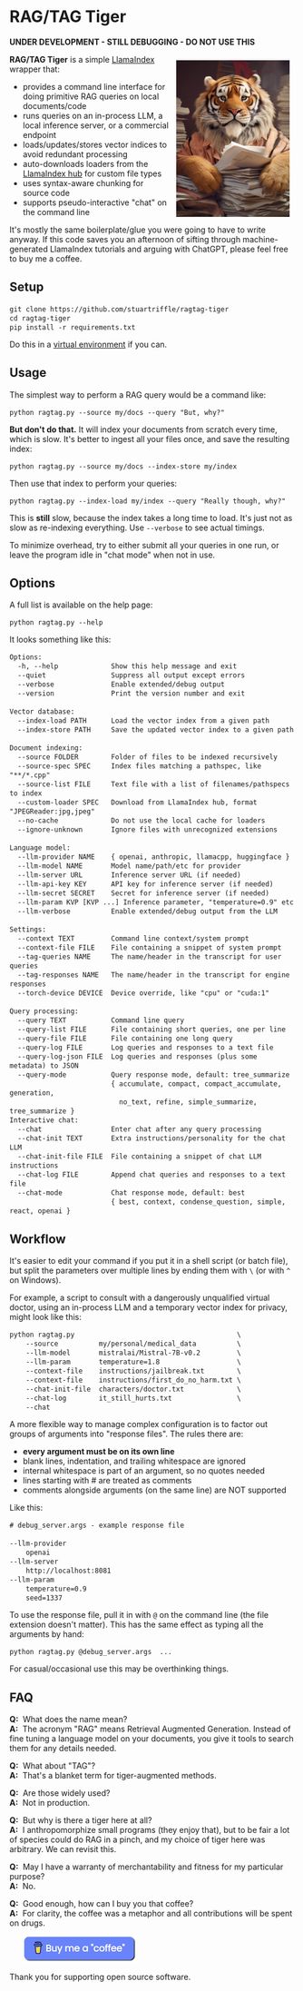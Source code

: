 # RAG/TAG Tiger

**UNDER DEVELOPMENT - STILL DEBUGGING - DO NOT USE THIS**

<img align="right" width="200px" style="padding:10px" src="docs/tiger.jpg">

**RAG/TAG Tiger** is a simple [LlamaIndex](https://github.com/run-llama/llama_index) wrapper that:
- provides a command line interface for doing primitive RAG queries on local documents/code
- runs queries on an in-process LLM, a local inference server, or a commercial endpoint
- loads/updates/stores vector indices to avoid redundant processing
- auto-downloads loaders from the [LlamaIndex hub](https://llamahub.ai) for custom file types
- uses syntax-aware chunking for source code
- supports pseudo-interactive "chat" on the command line

It's mostly the same boilerplate/glue you were going to have to write anyway. If this code saves you an afternoon of sifting through machine-generated LlamaIndex tutorials and arguing with ChatGPT, please feel free to buy me a coffee.

## Setup
```
git clone https://github.com/stuartriffle/ragtag-tiger
cd ragtag-tiger
pip install -r requirements.txt
```
Do this in a [virtual environment](https://www.google.com/search?q=python%20virtual%20environments) if you can.

## Usage

The simplest way to perform a RAG query would be a command like:
```
python ragtag.py --source my/docs --query "But, why?"
```

**But don't do that.** It will index your documents from scratch every time, which is slow. It's better to ingest all your files once, and save the resulting index:
```
python ragtag.py --source my/docs --index-store my/index
```

Then use that index to perform your queries:
```
python ragtag.py --index-load my/index --query "Really though, why?"
```
This is **still** slow, because the index takes a long time to load. It's just not as slow as re-indexing everything. Use `--verbose` to see actual timings.

To minimize overhead, try to either submit all your queries in one run, or leave the program idle in "chat mode" when not in use. 

## Options

A full list is available on the help page:
```
python ragtag.py --help
```

It looks something like this:
```
Options:
  -h, --help             Show this help message and exit
  --quiet                Suppress all output except errors
  --verbose              Enable extended/debug output
  --version              Print the version number and exit
 
Vector database: 
  --index-load PATH      Load the vector index from a given path
  --index-store PATH     Save the updated vector index to a given path
 
Document indexing: 
  --source FOLDER        Folder of files to be indexed recursively
  --source-spec SPEC     Index files matching a pathspec, like "**/*.cpp"
  --source-list FILE     Text file with a list of filenames/pathspecs to index
  --custom-loader SPEC   Download from LlamaIndex hub, format "JPEGReader:jpg,jpeg"
  --no-cache             Do not use the local cache for loaders
  --ignore-unknown       Ignore files with unrecognized extensions
 
Language model: 
  --llm-provider NAME    { openai, anthropic, llamacpp, huggingface }
  --llm-model NAME       Model name/path/etc for provider
  --llm-server URL       Inference server URL (if needed)
  --llm-api-key KEY      API key for inference server (if needed)
  --llm-secret SECRET    Secret for inference server (if needed)
  --llm-param KVP [KVP ...] Inference parameter, "temperature=0.9" etc
  --llm-verbose          Enable extended/debug output from the LLM

Settings:
  --context TEXT         Command line context/system prompt
  --context-file FILE    File containing a snippet of system prompt
  --tag-queries NAME     The name/header in the transcript for user queries
  --tag-responses NAME   The name/header in the transcript for engine responses
  --torch-device DEVICE  Device override, like "cpu" or "cuda:1"

Query processing:
  --query TEXT           Command line query
  --query-list FILE      File containing short queries, one per line
  --query-file FILE      File containing one long query
  --query-log FILE       Log queries and responses to a text file
  --query-log-json FILE  Log queries and responses (plus some metadata) to JSON
  --query-mode           Query response mode, default: tree_summarize
                         { accumulate, compact, compact_accumulate, generation,
                           no_text, refine, simple_summarize, tree_summarize }
Interactive chat:
  --chat                 Enter chat after any query processing
  --chat-init TEXT       Extra instructions/personality for the chat LLM
  --chat-init-file FILE  File containing a snippet of chat LLM instructions
  --chat-log FILE        Append chat queries and responses to a text file
  --chat-mode            Chat response mode, default: best
                         { best, context, condense_question, simple, react, openai }
```

## Workflow

It's easier to edit your command if you put it in a shell script (or batch file), but split the parameters over multiple lines by ending them with `\` (or with `^` on Windows).

For example, a script to consult with a dangerously unqualified virtual doctor, using an in-process LLM and a temporary vector index for privacy, might look like this:
```
python ragtag.py                                        \
    --source          my/personal/medical_data          \
    --llm-model       mistralai/Mistral-7B-v0.2         \
    --llm-param       temperature=1.8                   \
    --context-file    instructions/jailbreak.txt        \
    --context-file    instructions/first_do_no_harm.txt \
    --chat-init-file  characters/doctor.txt             \
    --chat-log        it_still_hurts.txt                \
    --chat
```

A more flexible way to manage complex configuration is to factor out groups of arguments into "response files". The rules there are:
- **every argument must be on its own line**
- blank lines, indentation, and trailing whitespace are ignored
- internal whitespace is part of an argument, so no quotes needed
- lines starting with # are treated as comments
- comments alongside arguments (on the same line) are NOT supported

Like this:
```
# debug_server.args - example response file

--llm-provider
    openai
--llm-server      
    http://localhost:8081             
--llm-param       
    temperature=0.9
    seed=1337         
```

To use the response file, pull it in with `@` on the command line (the file extension doesn't matter). This has the same effect as typing all the arguments by hand:
```
python ragtag.py @debug_server.args  ...
```

For casual/occasional use this may be overthinking things.

## FAQ

**Q:**&nbsp; What does the name mean? <br>
**A:**&nbsp; The acronym "RAG" means Retrieval Augmented Generation. Instead of fine tuning a language model on your documents, you give it tools to search them for any details needed.

**Q:**&nbsp; What about "TAG"? <br>
**A:**&nbsp; That's a blanket term for tiger-augmented methods.

**Q:**&nbsp; Are those widely used? <br>
**A:**&nbsp; Not in production.

**Q:**&nbsp; But why is there a tiger here at all? <br>
**A:**&nbsp; I anthropomorphize small programs (they enjoy that), but to be fair a lot of species could do RAG in a pinch, and my choice of tiger here was arbitrary. We can revisit this.

**Q:**&nbsp; May I have a warranty of merchantability and fitness for my particular purpose? <br>
**A:**&nbsp; No.

**Q:**&nbsp; Good enough, how can I buy you that coffee? <br>
**A:**&nbsp; For clarity, the coffee was a metaphor and all contributions will be spent on drugs. 

&nbsp;&nbsp;&nbsp;&nbsp;&nbsp;
<a href="https://www.buymeacoffee.com/stuartriffle">
  <img src="docs/coffee.png" width="200px">
</a>

Thank you for supporting open source software.






